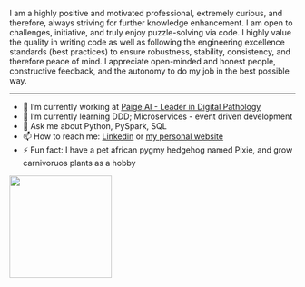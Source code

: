 I am a highly positive and motivated professional, extremely curious, and therefore, always striving for further knowledge enhancement. I am open to challenges, initiative, and truly enjoy puzzle-solving via code. I highly value the quality in writing code as well as following the engineering excellence standards (best practices) to ensure robustness, stability, consistency, and therefore peace of mind. I appreciate open-minded and honest people, constructive feedback, and the autonomy to do my job in the best possible way.

--------------

- 🔭 I’m currently working at [Paige.AI - Leader in Digital Pathology](https://www.paige.ai/)
- 🌱 I’m currently learning DDD; Microservices - event driven development
- 💬 Ask me about Python, PySpark, SQL
- 📫 How to reach me: [Linkedin](https://www.linkedin.com/in/anelia-dimitrova/) or [my personal website](https://www.worldofinspiration.net/)
- ⚡ Fun fact: I have a pet african pygmy hedgehog named Pixie, and grow carnivoruos plants as a hobby

<img height="180em" src="https://github-readme-stats.vercel.app/api?username=adimitrova&show_icons=true&hide_border=true&&count_private=true&include_all_commits=true" />